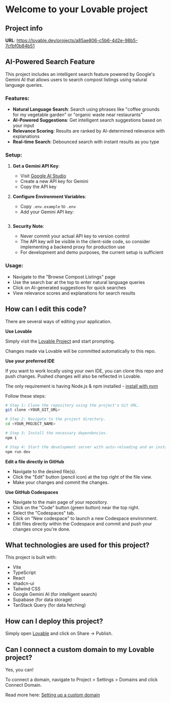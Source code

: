# Welcome to your Lovable project

## Project info

**URL**: https://lovable.dev/projects/a85ae806-c5b6-4d2e-98b5-7cfbf0b84b51

## AI-Powered Search Feature

This project includes an intelligent search feature powered by Google's Gemini AI that allows users to search compost listings using natural language queries.

### Features:
- **Natural Language Search**: Search using phrases like "coffee grounds for my vegetable garden" or "organic waste near restaurants"
- **AI-Powered Suggestions**: Get intelligent search suggestions based on your input
- **Relevance Scoring**: Results are ranked by AI-determined relevance with explanations
- **Real-time Search**: Debounced search with instant results as you type

### Setup:

1. **Get a Gemini API Key**:
   - Visit [Google AI Studio](https://makersuite.google.com/app/apikey)
   - Create a new API key for Gemini
   - Copy the API key

2. **Configure Environment Variables**:
   - Copy `.env.example` to `.env`
   - Add your Gemini API key:
     ```
     ```

3. **Security Note**: 
   - Never commit your actual API key to version control
   - The API key will be visible in the client-side code, so consider implementing a backend proxy for production use
   - For development and demo purposes, the current setup is sufficient

### Usage:
- Navigate to the "Browse Compost Listings" page
- Use the search bar at the top to enter natural language queries
- Click on AI-generated suggestions for quick searches
- View relevance scores and explanations for search results

## How can I edit this code?

There are several ways of editing your application.

**Use Lovable**

Simply visit the [Lovable Project](https://lovable.dev/projects/a85ae806-c5b6-4d2e-98b5-7cfbf0b84b51) and start prompting.

Changes made via Lovable will be committed automatically to this repo.

**Use your preferred IDE**

If you want to work locally using your own IDE, you can clone this repo and push changes. Pushed changes will also be reflected in Lovable.

The only requirement is having Node.js & npm installed - [install with nvm](https://github.com/nvm-sh/nvm#installing-and-updating)

Follow these steps:

```sh
# Step 1: Clone the repository using the project's Git URL.
git clone <YOUR_GIT_URL>

# Step 2: Navigate to the project directory.
cd <YOUR_PROJECT_NAME>

# Step 3: Install the necessary dependencies.
npm i

# Step 4: Start the development server with auto-reloading and an instant preview.
npm run dev
```

**Edit a file directly in GitHub**

- Navigate to the desired file(s).
- Click the "Edit" button (pencil icon) at the top right of the file view.
- Make your changes and commit the changes.

**Use GitHub Codespaces**

- Navigate to the main page of your repository.
- Click on the "Code" button (green button) near the top right.
- Select the "Codespaces" tab.
- Click on "New codespace" to launch a new Codespace environment.
- Edit files directly within the Codespace and commit and push your changes once you're done.

## What technologies are used for this project?

This project is built with:

- Vite
- TypeScript
- React
- shadcn-ui
- Tailwind CSS
- Google Gemini AI (for intelligent search)
- Supabase (for data storage)
- TanStack Query (for data fetching)

## How can I deploy this project?

Simply open [Lovable](https://lovable.dev/projects/a85ae806-c5b6-4d2e-98b5-7cfbf0b84b51) and click on Share -> Publish.

## Can I connect a custom domain to my Lovable project?

Yes, you can!

To connect a domain, navigate to Project > Settings > Domains and click Connect Domain.

Read more here: [Setting up a custom domain](https://docs.lovable.dev/tips-tricks/custom-domain#step-by-step-guide)
